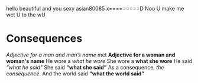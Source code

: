 hello beautiful and you sexy asian80085 x=========D Noo U make me wet U to the wU  

# Consequences
*Adjective for a man and man’s name*
met
**Adjective for a woman and woman's name**
He wore a *what he wore*
She wore a **what she wore**
He said *“what he said"*
She said **“what she said”**
As a consequence, *the consequence*.
And the world said **“what the world said”**
